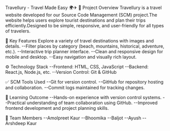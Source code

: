 Travellury - Travel Made Easy 🌍✈
📌 Project Overview
Travellury is a travel website developed for our Source Code Management (SCM) project.The website helps users explore tourist destinations and plan their trips efficiently.Designed to be simple, responsive, and user-friendly for all types of travelers.

🧩 Key Features
Explore a variety of travel destinations with images and details.
--Filter places by category (beach, mountains, historical, adventure, etc.).
--Interactive trip planner interface.
--Clean and responsive design for mobile and desktop.
--Easy navigation and visually rich layout.

⚙ Technology Stack
--Frontend: HTML, CSS, JavaScript
--Backend: React.js, Node.js, etc.
--Version Control: Git & GitHub

✅ SCM Tools Used
--Git for version control.
--GitHub for repository hosting and collaboration.
--Commit logs maintained for tracking changes.

🎯 Learning Outcome
--Hands-on experience with version control systems.
--Practical understanding of team collaboration using GitHub.
--Improved frontend development and project planning skills.

👥 Team Members
--Amolpreet Kaur
--Bhoomika
--Baljot
--Ayush
--Arshdeep Kaur
